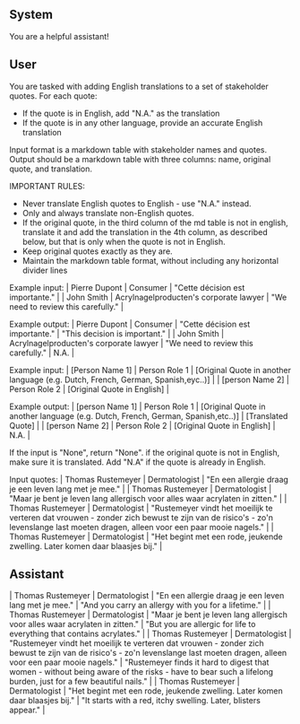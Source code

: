 ## System

You are a helpful assistant!

## User


You are tasked with adding English translations to a set of stakeholder quotes. For each quote:
- If the quote is in English, add "N.A." as the translation
- If the quote is in any other language, provide an accurate English translation

Input format is a markdown table with stakeholder names and quotes.
Output should be a markdown table with three columns: name, original quote, and translation.

IMPORTANT RULES:
- Never translate English quotes to English - use "N.A." instead.
- Only and always translate non-English quotes.
- If the original quote, in the third column of the md table is not in english, translate it and add the translation in the 4th column, as described below, but that is only when the quote is not in English.
- Keep original quotes exactly as they are.
- Maintain the markdown table format, without including any horizontal divider lines

Example input:
| Pierre Dupont | Consumer | "Cette décision est importante." |
| John Smith | Acrylnagelproducten's corporate lawyer | "We need to review this carefully." |

Example output:
| Pierre Dupont | Consumer | "Cette décision est importante." | "This decision is important." |
| John Smith | Acrylnagelproducten's corporate lawyer | "We need to review this carefully." | N.A. |

Example input:
| [Person Name 1] | Person Role 1 | [Original Quote in another language (e.g. Dutch, French, German, Spanish,eyc..)] |
| [person Name 2] | Person Role 2 | [Original Quote in English] |

Example output:
| [person Name 1] | Person Role 1 | [Original Quote in another language (e.g. Dutch, French, German, Spanish,etc..)] | [Translated Quote] |
| [person Name 2] | Person Role 2 | [Original Quote in English] | N.A. |

If the input is "None", return "None". if the original quote is not in English, make sure it is translated. Add "N.A" if the quote is already in English.

Input quotes:
| Thomas Rustemeyer | Dermatologist | "En een allergie draag je een leven lang met je mee." |
| Thomas Rustemeyer | Dermatologist | "Maar je bent je leven lang allergisch voor alles waar acrylaten in zitten." |
| Thomas Rustemeyer | Dermatologist | "Rustemeyer vindt het moeilijk te verteren dat vrouwen - zonder zich bewust te zijn van de risico's - zo'n levenslange last moeten dragen, alleen voor een paar mooie nagels." |
| Thomas Rustemeyer | Dermatologist | "Het begint met een rode, jeukende zwelling. Later komen daar blaasjes bij." |
        

## Assistant

| Thomas Rustemeyer | Dermatologist | "En een allergie draag je een leven lang met je mee." | "And you carry an allergy with you for a lifetime." |
| Thomas Rustemeyer | Dermatologist | "Maar je bent je leven lang allergisch voor alles waar acrylaten in zitten." | "But you are allergic for life to everything that contains acrylates." |
| Thomas Rustemeyer | Dermatologist | "Rustemeyer vindt het moeilijk te verteren dat vrouwen - zonder zich bewust te zijn van de risico's - zo'n levenslange last moeten dragen, alleen voor een paar mooie nagels." | "Rustemeyer finds it hard to digest that women - without being aware of the risks - have to bear such a lifelong burden, just for a few beautiful nails." |
| Thomas Rustemeyer | Dermatologist | "Het begint met een rode, jeukende zwelling. Later komen daar blaasjes bij." | "It starts with a red, itchy swelling. Later, blisters appear." |

